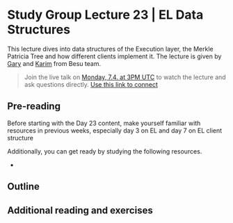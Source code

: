 # Study Group Lecture 23 | EL Data Structures

This lecture dives into data structures of the Execution layer, the Merkle Patricia Tree and how different clients implement it. The lecture is given by [Gary](https://github.com/garyschulte) and [Karim](https://github.com/matkt) from Besu team.

> Join the live talk on [Monday, 7.4. at 3PM UTC](https://www.timeanddate.com/worldclock/converter.html?iso=20250407T150000&p1=1440&p2=37&p3=136&p4=237&p5=923&p6=204&p7=671&p8=16&p9=41&p10=107&p11=28) to watch the lecture and ask questions directly. [Use this link to connect](https://meet.ethereum.org/eps-office-hours) 


## Pre-reading

Before starting with the Day 23 content, make yourself familiar with resources in previous weeks, especially day 3 on EL and day 7 on EL client structure 

Additionally, you can get ready by studying the following resources.

- 

## Outline

## Additional reading and exercises

